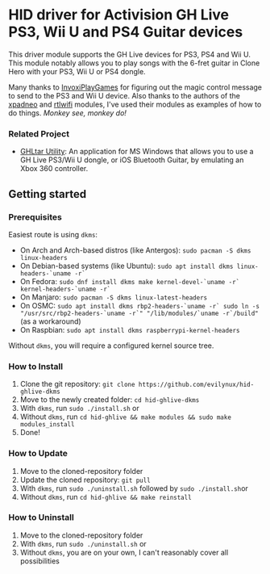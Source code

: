 # HID driver for Activision GH Live PS3, Wii U and PS4 Guitar devices #

This driver module supports the GH Live devices for PS3, PS4 and Wii U. This module notably allows you to play songs with the 6-fret guitar in Clone Hero with your PS3, Wii U or PS4 dongle.

Many thanks to [InvoxiPlayGames](https://github.com/InvoxiPlayGames) for figuring out the magic control message to send to the PS3 and Wii U device. Also thanks to the authors of the [xpadneo](https://github.com/atar-axis/xpadneo) and [rtlwifi](https://github.com/rtlwifi-linux) modules, I've used their modules as examples of how to do things. *Monkey see, monkey do!*

### Related Project ###
- [GHLtar Utility](https://github.com/ghlre/GHLtarUtility): An application for MS Windows that allows you to use a GH Live PS3/Wii U dongle, or iOS Bluetooth Guitar, by emulating an Xbox 360 controller.

## Getting started ##
### Prerequisites ###

Easiest route is using `dkms`:

- On Arch and Arch-based distros (like Antergos): `sudo pacman -S dkms linux-headers`
- On Debian-based systems (like Ubuntu): `` sudo apt install dkms linux-headers-`uname -r` ``
- On Fedora: `` sudo dnf install dkms make kernel-devel-`uname -r` kernel-headers-`uname -r` ``
- On Manjaro: `sudo pacman -S dkms linux-latest-headers`
- On OSMC: `` sudo apt install dkms rbp2-headers-`uname -r` sudo ln -s "/usr/src/rbp2-headers-`uname -r`" "/lib/modules/`uname -r`/build" `` (as a workaround)
- On Raspbian: `sudo apt install dkms raspberrypi-kernel-headers`

Without `dkms`, you will require a configured kernel source tree. 

### How to Install ###
1. Clone the git repository: `git clone https://github.com/evilynux/hid-ghlive-dkms`
2. Move to the newly created folder: `cd hid-ghlive-dkms`
3. With `dkms`, run `sudo ./install.sh` or
4. Without `dkms`, run `cd hid-ghlive && make modules && sudo make modules_install`
5. Done!

### How to Update ###
1. Move to the cloned-repository folder
2. Update the cloned repository: `git pull`
3. With `dkms`, run `sudo ./uninstall.sh` followed by `sudo ./install.sh`or
4. Without `dkms`, run `cd hid-ghlive && make reinstall`

### How to Uninstall ###
1. Move to the cloned-repository folder
2. With `dkms`, run `sudo ./uninstall.sh` or
3. Without `dkms`, you are on your own, I can't reasonably cover all possibilities


